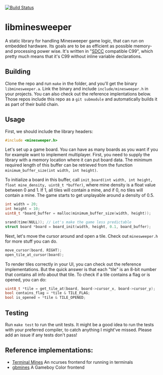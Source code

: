 [![Build Status](https://travis-ci.org/accatyyc/libminesweeper.svg?branch=master)](https://travis-ci.org/accatyyc/libminesweeper)
# libminesweeper 
A static library for handling Minesweeper game logic, that can run on embedded hardware. 
Its goals are to be as efficient as possible memory- and processing power wise. It's written
in "[SDCC](http://sdcc.sourceforge.net) compatible C99", which pretty much means that it's
C99 without inline variable declarations.

## Building
Clone the repo and run `make` in the folder, and you'll get the binary `libminesweeper.a`. Link the binary and include 
`include/minesweeper.h` in your projects. You can also check out the reference implentations below. Those repos include this repo
as a `git submodule` and automatically builds it as part of their build chain.

## Usage

First, we should include the library headers:
```c
#include <minesweeper.h>
```

Let's set up a game board. You can have as many boards as you want if you for example want to implement multiplayer.
First, you need to supply the library with a memory location where it can put board data. The minimum required length
of this buffer can be retrieved from the function `minimum_buffer_size(int width, int height)`.

To initialize a board in this buffer, call `init_board(int width, int height, float mine_density, uint8_t *buffer)`,
where mine density is a float value between 0 and 1. If 1, all tiles will contain a mine, and if 0, no tiles will
contain a mine. The game starts to get unplayable around a density of 0.5.
	
```c
int width = 20;
int height = 10;
uint8_t *board_buffer = malloc(minimum_buffer_size(width, height));

srand(time(NULL)); // Let's make the game less predictable
struct board *board = board_init(width, height, 0.1, board_buffer);
```

Next, let's move the cursor around and open a tile. Check out `minesweeper.h` for more stuff you can do.
```c
move_cursor(board, RIGHT);
open_tile_at_cursor(board);
```

To render tiles correctly in your UI, you can check out the reference implementations. But the quick
answer is that each "tile" is an 8-bit number that contains all info about that tile. To check if a
tile contains a flag or is opened, you can do:
```c
uint8_t *tile = get_tile_at(board, board->cursor_x, board->cursor_y);
bool contains_flag = *tile & TILE_FLAG;
bool is_opened = *tile & TILE_OPENED;
```

## Testing
Run `make test` to run the unit tests. It might be a good idea to run the tests
with your preferred compiler, to catch anything I might've missed. Please add an
issue if any tests don't pass!

## Reference implementations:
- [Terminal Mines](https://github.com/accatyyc/terminal-mines) An ncurses frontend for running in terminals
- [gbmines](https://github.com/rotmoset/gb-mines) A Gameboy Color frontend
